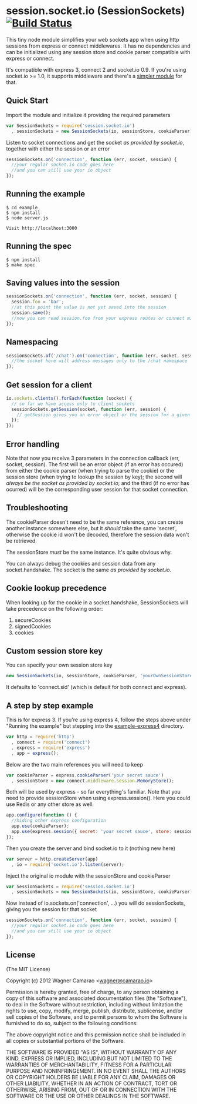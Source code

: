 session.socket.io (SessionSockets) [![Build Status](https://api.travis-ci.org/wcamarao/session.socket.io.png)](http://travis-ci.org/wcamarao/session.socket.io)
==================================

This tiny node module simplifies your web sockets app when using http sessions from express or connect middlewares. It has no dependencies and can be initialized using any session store and cookie parser compatible with express or connect.

It's compatible with express 3, connect 2 and socket.io 0.9. If you're using socket.io >= 1.0, it supports middleware and there's a [simpler module](https://github.com/xpepermint/socket.io-express-session) for that.

## Quick Start

Import the module and initialize it providing the required parameters

```js
var SessionSockets = require('session.socket.io')
  , sessionSockets = new SessionSockets(io, sessionStore, cookieParser);
```

Listen to socket connections and get the socket _as provided by socket.io_, together with either the session or an error

```js
sessionSockets.on('connection', function (err, socket, session) {
  //your regular socket.io code goes here
  //and you can still use your io object
});
```

## Running the example

    $ cd example
    $ npm install
    $ node server.js

    Visit http://localhost:3000

## Running the spec

    $ npm install
    $ make spec

## Saving values into the session

```js
sessionSockets.on('connection', function (err, socket, session) {
  session.foo = 'bar';
  //at this point the value is not yet saved into the session
  session.save();
  //now you can read session.foo from your express routes or connect middlewares
});
```

## Namespacing

```js
sessionSockets.of('/chat').on('connection', function (err, socket, session) {
  //the socket here will address messages only to the /chat namespace
});
```

## Get session for a client

```js
io.sockets.clients().forEach(function (socket) {
  // so far we have access only to client sockets
  sessionSockets.getSession(socket, function (err, session) {
    // getSession gives you an error object or the session for a given socket
  });
});
```

## Error handling

Note that now you receive 3 parameters in the connection callback (err, socket, session). The first will be an error object (if an error has occured) from either the cookie parser (when trying to parse the cookie) or the session store (when trying to lookup the session by key); the second will _always be the socket as provided by socket.io_; and the third (if no error has ocurred) will be the corresponding user session for that socket connection.

## Troubleshooting

The cookieParser doesn't need to be the same reference, you can create another instance somewhere else, but it _should_ take the same 'secret', otherwise the cookie id won't be decoded, therefore the session data won't be retrieved.

The sessionStore _must_ be the same instance. It's quite obvious why.

You can always debug the cookies and session data from any socket.handshake. The socket is the same _as provided by socket.io_.

## Cookie lookup precedence

When looking up for the cookie in a socket.handshake, SessionSockets will take precedence on the following order:

1. secureCookies
2. signedCookies
3. cookies

## Custom session store key

You can specify your own session store key

```js
new SessionSockets(io, sessionStore, cookieParser, 'yourOwnSessionStoreKey');
```

It defaults to 'connect.sid' (which is default for both connect and express).

## A step by step example

This is for express 3. If you're using express 4, follow the steps above under "Running the example" but stepping into the [example-express4](https://github.com/wcamarao/session.socket.io/tree/master/example-express4) directory.

```js
var http = require('http')
  , connect = require('connect')
  , express = require('express')
  , app = express();
```

Below are the two main references you will need to keep

```js
var cookieParser = express.cookieParser('your secret sauce')
  , sessionStore = new connect.middleware.session.MemoryStore();
```

Both will be used by express - so far everything's familiar. Note that you need to provide sessionStore when using express.session(). Here you could use Redis or any other store as well.

```js
app.configure(function () {
  //hiding other express configuration
  app.use(cookieParser);
  app.use(express.session({ secret: 'your secret sauce', store: sessionStore }));
});
```

Then you create the server and bind socket.io to it (nothing new here)

```js
var server = http.createServer(app)
  , io = require('socket.io').listen(server);
```

Inject the original io module with the sessionStore and cookieParser

```js
var SessionSockets = require('session.socket.io')
  , sessionSockets = new SessionSockets(io, sessionStore, cookieParser);
```

Now instead of io.sockets.on('connection', ...) you will do sessionSockets, giving you the session for that socket

```js
sessionSockets.on('connection', function (err, socket, session) {
  //your regular socket.io code goes here
  //and you can still use your io object
});
```

## License

  (The MIT License)

  Copyright (c) 2012 Wagner Camarao &lt;wagner@camarao.io&gt;

  Permission is hereby granted, free of charge, to any person obtaining
  a copy of this software and associated documentation files (the "Software"),
  to deal in the Software without restriction, including without limitation
  the rights to use, copy, modify, merge, publish, distribute, sublicense,
  and/or sell copies of the Software, and to permit persons to whom the
  Software is furnished to do so, subject to the following conditions:

  The above copyright notice and this permission notice shall be included
  in all copies or substantial portions of the Software.

  THE SOFTWARE IS PROVIDED "AS IS", WITHOUT WARRANTY OF ANY KIND, EXPRESS
  OR IMPLIED, INCLUDING BUT NOT LIMITED TO THE WARRANTIES OF MERCHANTABILITY,
  FITNESS FOR A PARTICULAR PURPOSE AND NONINFRINGEMENT. IN NO EVENT SHALL
  THE AUTHORS OR COPYRIGHT HOLDERS BE LIABLE FOR ANY CLAIM, DAMAGES OR
  OTHER LIABILITY, WHETHER IN AN ACTION OF CONTRACT, TORT OR OTHERWISE,
  ARISING FROM, OUT OF OR IN CONNECTION WITH THE SOFTWARE OR THE USE
  OR OTHER DEALINGS IN THE SOFTWARE.
